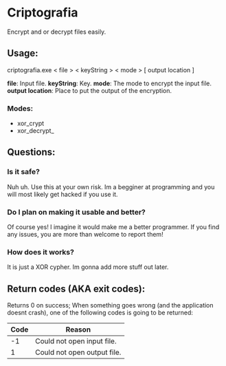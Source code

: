 # Criptografia

Encrypt and or decrypt files easily.

## Usage:
criptografia.exe < file > < keyString > < mode > [ output location ]

**file**: Input file.
**keyString**: Key.
**mode**: The mode to encrypt the input file.
**output location**: Place to put the output of the encryption.

### Modes:
- xor_crypt
- xor_decrypt_
## Questions:

### Is it safe?
Nuh uh. Use this at your own risk. Im a begginer at programming and you will most likely get hacked if you use it.

### Do I plan on making it usable and better?
Of course yes! I imagine it would make me a better programmer. If you find any issues, you are more than welcome to report them!

### How does it works?
It is just a XOR cypher. Im gonna add more stuff out later.

## Return codes (AKA exit codes):
Returns 0 on success;
When something goes wrong (and the application doesnt crash), one of the following codes is going to be returned:

| Code | Reason                      |
|------|-----------------------------|
| -1   | Could not open input file.  |
| 1    | Could not open output file. |